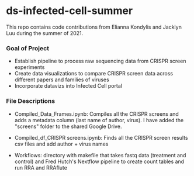 # ds-infected-cell-summer

This repo contains code contributions from Elianna Kondylis and Jacklyn Luu during the summer of 2021.

### Goal of Project
* Establish pipeline to process raw sequencing data from CRISPR screen experiments
* Create data visualizations to compare CRISPR screen data across different papers and families of viruses 
* Incorporate datavizs into Infected Cell portal 


### File Descriptions
* Compiled_Data_Frames.ipynb: Compiles all the CRISPR screens and adds a metadata column (last name of author, virus). I have added the "screens" folder to the shared Google Drive.

* Compiled_df_CRISPR screens.ipynb: Finds all the CRISPR screen results csv files and add author + virus names

* Workflows: directory with makefile that takes fastq data (treatment and control) and Fred Hutch's Nextflow pipeline to create count tables and run RRA and RRAflute
